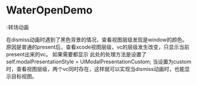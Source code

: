 # WaterOpenDemo
💧转场动画

在dismiss动画时遇到了黑色背景的情况，查看视图层级发现是window的颜色。原因是普通的present后，查看xcode视图层级，vc的层级发生改变，只显示当前present出来的vc。
如果需要都显示 此处的处理方法是设置了self.modalPresentationStyle = UIModalPresentationCustom;
当设置为custom时，查看视图层级，两个vc同时存在，这样就可以实现当dismiss动画时，也能显示目标视图。
